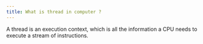 ```yaml
---
title: What is thread in computer ?
---
```


A thread is an execution context, which is all the information a CPU needs to execute a stream of instructions.
